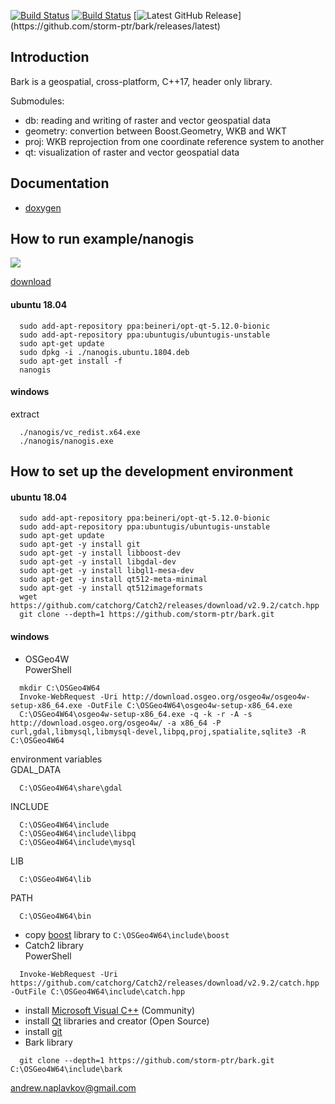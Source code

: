 [![Build Status](https://travis-ci.org/storm-ptr/bark.svg?branch=master)](https://travis-ci.org/storm-ptr/bark)
[![Build Status](https://ci.appveyor.com/api/projects/status/github/storm-ptr/bark?svg=true&branch=master)](https://ci.appveyor.com/project/storm-ptr/bark/branch/master)
[![Latest GitHub Release](https://img.shields.io/github/release/storm-ptr/bark.svg?)](https://github.com/storm-ptr/bark/releases/latest)

## Introduction

Bark is a geospatial, cross-platform, C++17, header only library.

Submodules:
- db: reading and writing of raster and vector geospatial data
- geometry: convertion between Boost.Geometry, WKB and WKT
- proj: WKB reprojection from one coordinate reference system to another
- qt: visualization of raster and vector geospatial data

## Documentation

* [doxygen](https://storm-ptr.github.io/bark/)

## How to run example/nanogis

![](https://user-images.githubusercontent.com/3381451/38042411-f93918b8-32bc-11e8-8be0-433668c62d42.png)

[download](https://github.com/storm-ptr/bark/releases/latest)

#### ubuntu 18.04

  ```
    sudo add-apt-repository ppa:beineri/opt-qt-5.12.0-bionic
    sudo add-apt-repository ppa:ubuntugis/ubuntugis-unstable
    sudo apt-get update
    sudo dpkg -i ./nanogis.ubuntu.1804.deb
    sudo apt-get install -f
    nanogis
  ```

#### windows
  extract

  ```
    ./nanogis/vc_redist.x64.exe
    ./nanogis/nanogis.exe
  ```

## How to set up the development environment

#### ubuntu 18.04

  ```
	sudo add-apt-repository ppa:beineri/opt-qt-5.12.0-bionic
	sudo add-apt-repository ppa:ubuntugis/ubuntugis-unstable
	sudo apt-get update
	sudo apt-get -y install git
	sudo apt-get -y install libboost-dev
	sudo apt-get -y install libgdal-dev
	sudo apt-get -y install libgl1-mesa-dev
	sudo apt-get -y install qt512-meta-minimal
	sudo apt-get -y install qt512imageformats
    wget https://github.com/catchorg/Catch2/releases/download/v2.9.2/catch.hpp
    git clone --depth=1 https://github.com/storm-ptr/bark.git
  ```

#### windows

  * OSGeo4W<br>
  PowerShell
  ```
    mkdir C:\OSGeo4W64
    Invoke-WebRequest -Uri http://download.osgeo.org/osgeo4w/osgeo4w-setup-x86_64.exe -OutFile C:\OSGeo4W64\osgeo4w-setup-x86_64.exe
    C:\OSGeo4W64\osgeo4w-setup-x86_64.exe -q -k -r -A -s http://download.osgeo.org/osgeo4w/ -a x86_64 -P curl,gdal,libmysql,libmysql-devel,libpq,proj,spatialite,sqlite3 -R C:\OSGeo4W64
  ```
  environment variables<br>
  GDAL_DATA
  ```
    C:\OSGeo4W64\share\gdal
  ```
  INCLUDE
  ```
    C:\OSGeo4W64\include
    C:\OSGeo4W64\include\libpq
    C:\OSGeo4W64\include\mysql
  ```
  LIB
  ```
    C:\OSGeo4W64\lib
  ```
  PATH
  ```
    C:\OSGeo4W64\bin
  ```
  * copy [boost](https://www.boost.org/users/download/) library to ```C:\OSGeo4W64\include\boost```
  * Catch2 library<br>
  PowerShell
  ```
    Invoke-WebRequest -Uri https://github.com/catchorg/Catch2/releases/download/v2.9.2/catch.hpp -OutFile C:\OSGeo4W64\include\catch.hpp
  ```
  * install [Microsoft Visual C++](https://www.visualstudio.com/vs/cplusplus/) (Community)
  * install [Qt](https://www.qt.io/download) libraries and creator (Open Source)
  * install [git](https://git-scm.com/downloads)
  * Bark library
  ```
    git clone --depth=1 https://github.com/storm-ptr/bark.git C:\OSGeo4W64\include\bark
  ```

andrew.naplavkov@gmail.com
